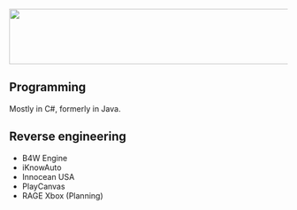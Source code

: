 <section id="header">
	<br>
	    <img width="600" height="100" src="https://wexfy.com/apex/logo.svg">
	<br>
</section>

<h2>Programming</h2>
<p>Mostly in C#, formerly in Java.</p>
<h2>Reverse engineering</h2>
<ul>
  <li>B4W Engine</li>
  <li>iKnowAuto</li>
  <li>Innocean USA</li>
  <li>PlayCanvas</li>
  <li>RAGE Xbox (Planning)</li>
</ul>
